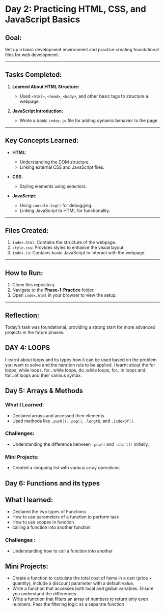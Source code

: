# Day 2: Practicing HTML, CSS, and JavaScript Basics

## Goal:
Set up a basic development environment and practice creating foundational files for web development.

---

## Tasks Completed:
1. **Learned About HTML Structure:**
   - Used `<html>`, `<head>`, `<body>`, and other basic tags to structure a webpage.

2. **JavaScript Introduction:**
   - Wrote a basic `index.js` file for adding dynamic behavior to the page.

---

## Key Concepts Learned:
- **HTML:**
  - Understanding the DOM structure.
  - Linking external CSS and JavaScript files.

- **CSS:**
  - Styling elements using selectors.

- **JavaScript:**
  - Using `console.log()` for debugging.
  - Linking JavaScript to HTML for functionality.

---

## Files Created:
1. `index.html`: Contains the structure of the webpage.
2. `style.css`: Provides styles to enhance the visual layout.
3. `index.js`: Contains basic JavaScript to interact with the webpage.

---

## How to Run:
1. Clone this repository.
2. Navigate to the **Phase-1-Practice** folder.
3. Open `index.html` in your browser to view the setup.

---

## Reflection:
Today’s task was foundational, providing a strong start for more advanced projects in the future phases.

## DAY 4: LOOPS
I learnt about loops and its types how it can be used based on the problem you want to solve and the iteration rule to be applied. i learnt about the for loops, while loops, for.. while loops, do..while loops, for...in loops and for...of loops and their various syntax.

## Day 5: Arrays & Methods

### What I Learned:
- Declared arrays and accessed their elements.
- Used methods like `.push()`, `.pop()`, `.length`, and `.indexOf()`.

### Challenges:
- Understanding the difference between `.pop()` and `.shift()` initially.

### Mini Projects:
- Created a shopping list with various array operations.


## Day 6: Functions and its types
## What I learned:
- Declared the two types of Functions 
- How to use parameters of a function to perform task
- How to use scopes in function
- calling a function into another function

### Challenges : 
- Understanding how to call a function into another

## Mini Projects:
- Create a function to calculate the total cost of items in a cart (price × quantity),    include a discount parameter with a default value.
- Write a function that accesses both local and global variables. Ensure you understand the differences.
- Write a function that filters an array of numbers to return only even numbers. Pass the filtering logic as a separate function

